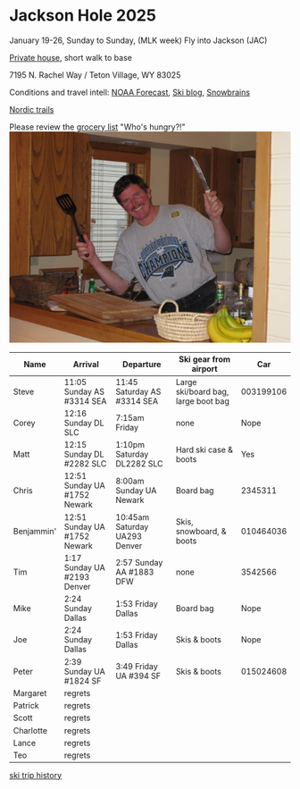 # Jackson Hole 2025

January 19-26, Sunday to Sunday, (MLK week)
Fly into Jackson (JAC)

[Private house](https://www.vrbo.com/2111111), short walk to base

7195 N. Rachel Way /
Teton Village, WY 83025

Conditions and travel intell:
[NOAA Forecast](https://forecast.weather.gov/MapClick.php?lat=43.704&lon=-110.4884),
[Ski blog](https://www.ski.com/blog/),
[Snowbrains](https://snowbrains.com/)

[Nordic trails](https://jhnordic.com/)

Please review the [grocery list](https://docs.google.com/document/d/1i4ODs6pL9yMEJcBhlv133xWCDkWIRFX0/edit)
"Who's hungry?!"
![Chef Mike!](0903ski_JacksonHole_Mike.jpg)

Name | Arrival | Departure | Ski gear from airport | Car |
---|---|----|----|----|
Steve | 11:05 Sunday AS #3314 SEA | 11:45 Saturday AS #3314 SEA | Large ski/board bag, large boot bag | 003199106 |
Corey | 12:16 Sunday DL SLC | 7:15am Friday | none | Nope |
Matt | 12:15 Sunday DL #2282 SLC | 1:10pm Saturday DL2282 SLC | Hard ski case & boots | Yes |
Chris | 12:51 Sunday UA #1752 Newark | 8:00am Sunday UA Newark | Board bag | 2345311 |
Benjammin' | 12:51 Sunday UA #1752 Newark  | 10:45am Saturday UA293 Denver | Skis, snowboard, & boots | 010464036 |
Tim | 1:17 Sunday UA #2193 Denver | 2:57 Sunday AA #1883 DFW | none | 3542566 |
Mike | 2:24 Sunday Dallas | 1:53 Friday Dallas | Board bag | Nope |
Joe | 2:24 Sunday Dallas | 1:53 Friday Dallas | Skis & boots | Nope |
Peter | 2:39 Sunday UA #1824 SF | 3:49 Friday UA #394 SF | Skis & boots| 015024608 |
Margaret | regrets | | |  |
Patrick | regrets |  | |
Scott | regrets |  | |
Charlotte | regrets |  | |
Lance | regrets |  | |
Teo | regrets |  | |

[ski trip history](ski-trip-history)
